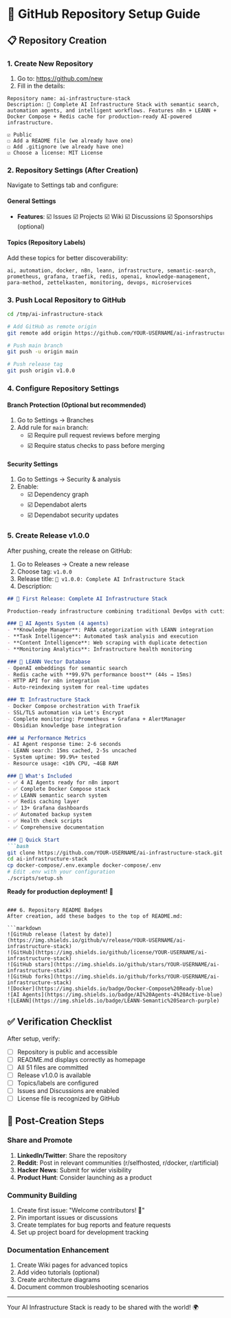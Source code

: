 # 🚀 GitHub Repository Setup Guide

## 📋 Repository Creation

### 1. Create New Repository
1. Go to: https://github.com/new
2. Fill in the details:

```
Repository name: ai-infrastructure-stack
Description: 🚀 Complete AI Infrastructure Stack with semantic search, automation agents, and intelligent workflows. Features n8n + LEANN + Docker Compose + Redis cache for production-ready AI-powered infrastructure.

☑️ Public
☐ Add a README file (we already have one)
☐ Add .gitignore (we already have one)
☑️ Choose a license: MIT License
```

### 2. Repository Settings (After Creation)
Navigate to Settings tab and configure:

#### General Settings
- **Features**:
  ☑️ Issues
  ☑️ Projects
  ☑️ Wiki
  ☑️ Discussions
  ☑️ Sponsorships (optional)

#### Topics (Repository Labels)
Add these topics for better discoverability:
```
ai, automation, docker, n8n, leann, infrastructure, semantic-search, 
prometheus, grafana, traefik, redis, openai, knowledge-management, 
para-method, zettelkasten, monitoring, devops, microservices
```

### 3. Push Local Repository to GitHub

```bash
cd /tmp/ai-infrastructure-stack

# Add GitHub as remote origin
git remote add origin https://github.com/YOUR-USERNAME/ai-infrastructure-stack.git

# Push main branch
git push -u origin main

# Push release tag
git push origin v1.0.0
```

### 4. Configure Repository Settings

#### Branch Protection (Optional but recommended)
1. Go to Settings → Branches
2. Add rule for `main` branch:
   - ☑️ Require pull request reviews before merging
   - ☑️ Require status checks to pass before merging

#### Security Settings
1. Go to Settings → Security & analysis
2. Enable:
   - ☑️ Dependency graph
   - ☑️ Dependabot alerts
   - ☑️ Dependabot security updates

### 5. Create Release v1.0.0
After pushing, create the release on GitHub:

1. Go to Releases → Create a new release
2. Choose tag: `v1.0.0`
3. Release title: `🎉 v1.0.0: Complete AI Infrastructure Stack`
4. Description:
```markdown
## 🚀 First Release: Complete AI Infrastructure Stack

Production-ready infrastructure combining traditional DevOps with cutting-edge AI automation.

### 🤖 AI Agents System (4 agents)
- **Knowledge Manager**: PARA categorization with LEANN integration
- **Task Intelligence**: Automated task analysis and execution  
- **Content Intelligence**: Web scraping with duplicate detection
- **Monitoring Analytics**: Infrastructure health monitoring

### 🧠 LEANN Vector Database
- OpenAI embeddings for semantic search
- Redis cache with **99.97% performance boost** (44s → 15ms)
- HTTP API for n8n integration
- Auto-reindexing system for real-time updates

### 🏗️ Infrastructure Stack
- Docker Compose orchestration with Traefik
- SSL/TLS automation via Let's Encrypt
- Complete monitoring: Prometheus + Grafana + AlertManager
- Obsidian knowledge base integration

### 📊 Performance Metrics
- AI Agent response time: 2-6 seconds
- LEANN search: 15ms cached, 2-5s uncached  
- System uptime: 99.9%+ tested
- Resource usage: <10% CPU, ~4GB RAM

### 🎯 What's Included
- ✅ 4 AI Agents ready for n8n import
- ✅ Complete Docker Compose stack
- ✅ LEANN semantic search system
- ✅ Redis caching layer
- ✅ 13+ Grafana dashboards
- ✅ Automated backup system
- ✅ Health check scripts
- ✅ Comprehensive documentation

### 🚀 Quick Start
```bash
git clone https://github.com/YOUR-USERNAME/ai-infrastructure-stack.git
cd ai-infrastructure-stack  
cp docker-compose/.env.example docker-compose/.env
# Edit .env with your configuration
./scripts/setup.sh
```

**Ready for production deployment!** 🎉
```

### 6. Repository README Badges
After creation, add these badges to the top of README.md:

```markdown
![GitHub release (latest by date)](https://img.shields.io/github/v/release/YOUR-USERNAME/ai-infrastructure-stack)
![GitHub](https://img.shields.io/github/license/YOUR-USERNAME/ai-infrastructure-stack)
![GitHub stars](https://img.shields.io/github/stars/YOUR-USERNAME/ai-infrastructure-stack)
![GitHub forks](https://img.shields.io/github/forks/YOUR-USERNAME/ai-infrastructure-stack)
![Docker](https://img.shields.io/badge/Docker-Compose%20Ready-blue)
![AI Agents](https://img.shields.io/badge/AI%20Agents-4%20Active-blue)
![LEANN](https://img.shields.io/badge/LEANN-Semantic%20Search-purple)
```

## ✅ Verification Checklist

After setup, verify:
- [ ] Repository is public and accessible
- [ ] README.md displays correctly as homepage
- [ ] All 51 files are committed
- [ ] Release v1.0.0 is available
- [ ] Topics/labels are configured
- [ ] Issues and Discussions are enabled
- [ ] License file is recognized by GitHub

## 🎯 Post-Creation Steps

### Share and Promote
1. **LinkedIn/Twitter**: Share the repository
2. **Reddit**: Post in relevant communities (r/selfhosted, r/docker, r/artificial)
3. **Hacker News**: Submit for wider visibility
4. **Product Hunt**: Consider launching as a product

### Community Building
1. Create first issue: "Welcome contributors! 🎉"
2. Pin important issues or discussions
3. Create templates for bug reports and feature requests
4. Set up project board for development tracking

### Documentation Enhancement
1. Create Wiki pages for advanced topics
2. Add video tutorials (optional)
3. Create architecture diagrams
4. Document common troubleshooting scenarios

---

Your AI Infrastructure Stack is ready to be shared with the world! 🌍